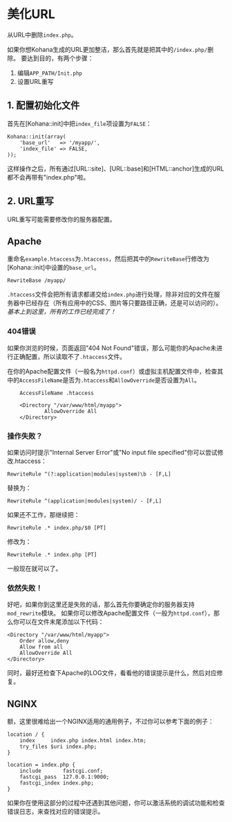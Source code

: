 # 美化URL

从URL中删除`index.php`。

如果你想Kohana生成的URL更加整洁，那么首先就是把其中的`/index.php/`删除。
要达到目的，有两个步骤：

1. 编辑`APP_PATH/Init.php`
2. 设置URL重写

## 1. 配置初始化文件

首先在[Kohana::init]中把`index_file`项设置为`FALSE`：

    Kohana::init(array(
        'base_url'   => '/myapp/',
        'index_file' => FALSE,
    ));

这样操作之后，所有通过[URL::site]、[URL::base]和[HTML::anchor]生成的URL都不会再带有"index.php"啦。

## 2. URL重写

URL重写可能需要修改你的服务器配置。

## Apache

重命名`example.htaccess`为`.htaccess`，然后把其中的`RewriteBase`行修改为[Kohana::init]中设置的`base_url`。

    RewriteBase /myapp/

`.htaccess`文件会把所有请求都递交给`index.php`进行处理，除非对应的文件在服务器中已经存在（所有应用中的CSS、图片等只要路径正确，还是可以访问的）。
*基本上到这里，所有的工作已经完成了！*

### 404错误

如果你浏览的时候，页面返回"404 Not Found"错误，那么可能你的Apache未进行正确配置，所以读取不了`.htaccess`文件。

在你的Apache配置文件（一般名为`httpd.conf`）或虚拟主机配置文件中，检查其中的`AccessFileName`是否为`.htaccess`和`AllowOverride`是否设置为`All`。

		AccessFileName .htaccess

		<Directory "/var/www/html/myapp">
				AllowOverride All
		</Directory>


### 操作失败？

如果访问时提示"Internal Server Error"或"No input file specified"你可以尝试修改.htaccess：

    RewriteRule ^(?:application|modules|system)\b - [F,L]

替换为：

    RewriteRule ^(application|modules|system)/ - [F,L]

如果还不工作，那继续把：

    RewriteRule .* index.php/$0 [PT]

修改为：

    RewriteRule .* index.php [PT]
	
一般现在就可以了。

### 依然失败！

好吧，如果你到这里还是失败的话，那么首先你要确定你的服务器支持`mod_rewrite`模块。
如果你可以修改Apache配置文件（一般为`httpd.conf`），那么你可以在文件末尾添加以下代码：

    <Directory "/var/www/html/myapp">
        Order allow,deny
        Allow from all
        AllowOverride All
    </Directory>

同时，最好还检查下Apache的LOG文件，看看他的错误提示是什么，然后对应修复。

## NGINX

额，这里很难给出一个NGINX适用的通用例子，不过你可以参考下面的例子：

    location / {
        index     index.php index.html index.htm;
        try_files $uri index.php;
    }

    location = index.php {
        include       fastcgi.conf;
        fastcgi_pass  127.0.0.1:9000;
        fastcgi_index index.php;
    }

如果你在使用这部分的过程中还遇到其他问题，你可以激活系统的调试功能和检查错误日志，来查找对应的错误提示。

